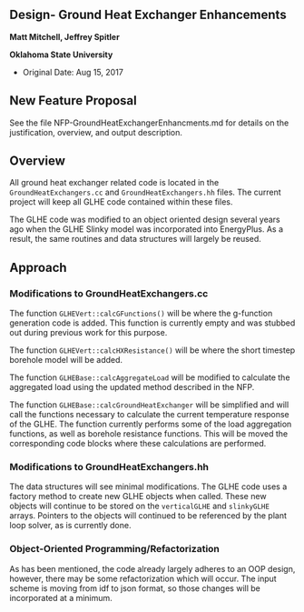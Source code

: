 ## Design- Ground Heat Exchanger Enhancements

**Matt Mitchell, Jeffrey Spitler**

**Oklahoma State University**

- Original Date: Aug 15, 2017

## New Feature Proposal

See the file NFP-GroundHeatExchangerEnhancments.md  for details on the justification, overview, and output description.



## Overview

All ground heat exchanger related code is located in the ```GroundHeatExchangers.cc``` and ```GroundHeatExchangers.hh``` files. The current project will keep all GLHE code contained within these files.

The GLHE code was modified to an object oriented design several years ago when the GLHE Slinky model was incorporated into EnergyPlus. As a result, the same routines and data structures will largely be reused.

## Approach

### Modifications to GroundHeatExchangers.cc

The function ```GLHEVert::calcGFunctions()``` will be where the g-function generation code is added. This function is currently empty and was stubbed out during previous work for this purpose.

The function ```GLHEVert::calcHXResistance()``` will be where the short timestep borehole model will be added.

The function ```GLHEBase::calcAggregateLoad``` will be modified to calculate the aggregated load using the updated method described in the NFP.

The function ```GLHEBase::calcGroundHeatExchanger``` will be simplified and will call the functions necessary to calculate the current temperature response of the GLHE. The function currently performs some of the load aggregation functions, as well as borehole resistance functions. This will be moved the corresponding code blocks where these calculations are performed.

### Modifications to GroundHeatExchangers.hh

The data structures will see minimal modifications. The GLHE code uses a factory method to create new GLHE objects when called. These new objects will continue to be stored on the ```verticalGLHE``` and ```slinkyGLHE``` arrays. Pointers to the objects will continued to be referenced by the plant loop solver, as is currently done.

### Object-Oriented Programming/Refactorization

As has been mentioned, the code already largely adheres to an OOP design, however, there may be some refactorization which will occur. The input scheme is moving from idf to json format, so those changes will be incorporated at a minimum.